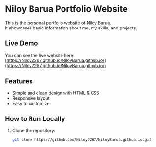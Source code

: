# Niloy Barua Portfolio Website

This is the personal portfolio website of Niloy Barua.  
It showcases basic information about me, my skills, and projects.

## Live Demo

You can see the live website here:  
[https://Niloy2267.github.io/NiloyBarua.github.io/](https://Niloy2267.github.io/NiloyBarua.github.io/)

## Features

- Simple and clean design with HTML & CSS
- Responsive layout
- Easy to customize

## How to Run Locally

1. Clone the repository:  
   ```bash
   git clone https://github.com/Niloy2267/NiloyBarua.github.io.git
